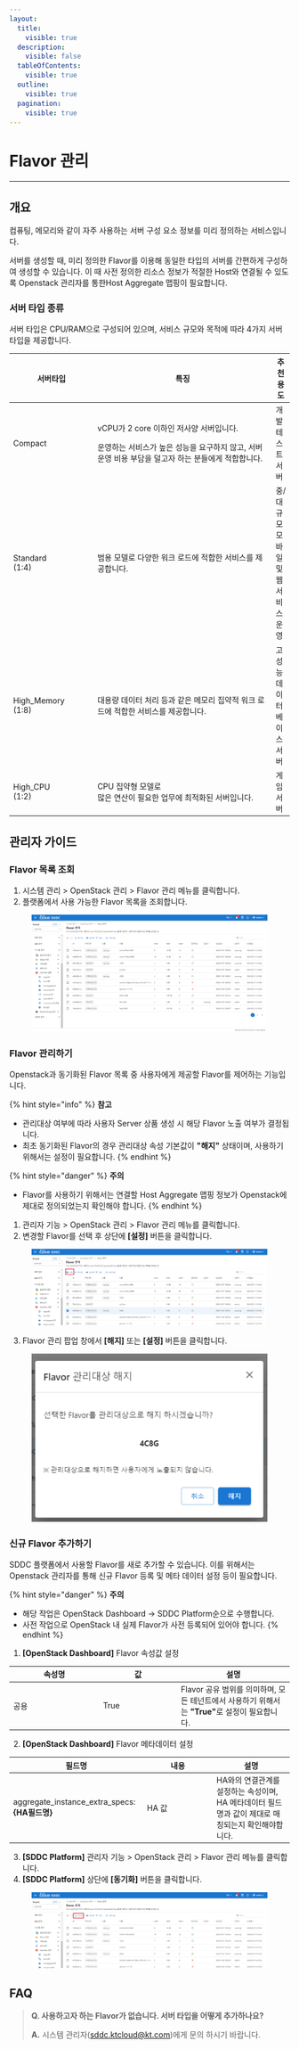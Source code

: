 ```yaml
---
layout:
  title:
    visible: true
  description:
    visible: false
  tableOfContents:
    visible: true
  outline:
    visible: true
  pagination:
    visible: true
---
```


# Flavor 관리

***

## 개요

컴퓨팅, 메모리와 같이 자주 사용하는 서버 구성 요소 정보를 미리 정의하는 서비스입니다.

서버를 생성할 때, 미리 정의한 Flavor를 이용해 동일한 타입의 서버를 간편하게 구성하여 생성할 수 있습니다. 이 때 사전 정의한 리소스 정보가 적절한 Host와 연결될 수 있도록 Openstack 관리자를 통한Host Aggregate 맵핑이 필요합니다.



### 서버 타입 종류

서버 타입은 CPU/RAM으로 구성되어 있으며, 서비스 규모와 목적에 따라 4가지 서버 타입을 제공합니다.

<table><thead><tr><th width="156">서버타입</th><th width="418">특징</th><th>추천 용도</th></tr></thead><tbody><tr><td>Compact</td><td><p>vCPU가 2 core 이하인 저사양 서버입니다.</p><p>운영하는 서비스가 높은 성능을 요구하지 않고, 서버 운영 비용 부담을 덜고자 하는 분들에게 적합합니다.</p></td><td>개발 테스트 서버</td></tr><tr><td>Standard<br>(1:4)</td><td>범용 모델로 다양한 워크 로드에 적합한 서비스를 제공합니다.</td><td>중/대규모 모바일 및 웹 서비스 운영</td></tr><tr><td>High_Memory<br>(1:8)</td><td>대용량 데이터 처리 등과 같은 메모리 집약적 워크 로드에 적합한 서비스를 제공합니다.</td><td>고성능 데이터베이스 서버</td></tr><tr><td>High_CPU<br>(1:2)</td><td>CPU 집약형 모델로<br>많은 연산이 필요한 업무에 최적화된 서버입니다.</td><td>게임 서버</td></tr></tbody></table>



## 관리자 가이드

### Flavor 목록 조회

1. 시스템 관리 > OpenStack 관리 > Flavor 관리 메뉴를 클릭합니다.
2. 플랫폼에서 사용 가능한 Flavor 목록을 조회합니다.

<figure><img src="../../.gitbook/assets/image (747).png" alt=""><figcaption></figcaption></figure>

### Flavor 관리하기

Openstack과 동기화된 Flavor 목록 중 사용자에게 제공할 Flavor를 제어하는 기능입니다.

{% hint style="info" %}
**참고**

* 관리대상 여부에 따라 사용자 Server 상품 생성 시 해당 Flavor 노출 여부가 결정됩니다.
* 최초 동기화된 Flavor의 경우 관리대상 속성 기본값이 **"해지"** 상태이며, 사용하기 위해서는 설정이 필요합니다.
{% endhint %}

{% hint style="danger" %}
**주의**

* Flavor를 사용하기 위해서는 연결할 Host Aggregate 맵핑 정보가 Openstack에 제대로 정의되었는지 확인해야 합니다.
{% endhint %}

1. 관리자 기능 > OpenStack 관리 > Flavor 관리 메뉴를 클릭합니다.
2. 변경할 Flavor를 선택 후 상단에 **\[설정]** 버튼을 클릭합니다.

<figure><img src="../../.gitbook/assets/image (750).png" alt=""><figcaption></figcaption></figure>

3. Flavor 관리 팝업 창에서 **\[해지]** 또는 **\[설정]** 버튼을 클릭합니다.

<figure><img src="../../.gitbook/assets/image (749).png" alt=""><figcaption></figcaption></figure>



### 신규 Flavor 추가하기

SDDC 플랫폼에서 사용할 Flavor를 새로 추가할 수 있습니다. 이를 위해서는 Openstack 관리자를 통해 신규 Flavor 등록 및 메타 데이터 설정 등이 필요합니다.

{% hint style="danger" %}
**주의**

* 해당 작업은 OpenStack Dashboard -> SDDC Platform순으로 수행합니다.
* 사전 작업으로 OpenStack 내 실제 Flavor가 사전 등록되어 있어야 합니다.
{% endhint %}

1. **\[OpenStack Dashboard]** Flavor 속성값 설정

<table><thead><tr><th width="147.5008872763442">속성명</th><th width="126">값</th><th>설명</th></tr></thead><tbody><tr><td>공용</td><td>True</td><td>Flavor 공유 범위를 의미하며, 모든 테넌트에서 사용하기 위해서는 <strong>"True"</strong>로 설정이 필요합니다.</td></tr></tbody></table>

2. **\[OpenStack Dashboard]** Flavor 메타데이터 설정

<table><thead><tr><th width="226.5008872763442">필드명</th><th width="111">내용</th><th>설명</th></tr></thead><tbody><tr><td>aggregate_instance_extra_specs:<strong>{HA필드명}</strong></td><td>HA 값</td><td>HA와의 연결관계를 설정하는 속성이며, HA 메타데이터 필드명과 값이 제대로 매칭되는지 확인해야합니다.</td></tr></tbody></table>

3. **\[SDDC Platform]** 관리자 기능 > OpenStack 관리 > Flavor 관리 메뉴를 클릭합니다.
4. **\[SDDC Platform]** 상단에 **\[동기화]** 버튼을 클릭합니다.

<figure><img src="../../.gitbook/assets/image (748).png" alt=""><figcaption></figcaption></figure>



## FAQ

> **Q. 사용하고자 하는 Flavor가 없습니다. 서버 타입을 어떻게 추가하나요?**
>
> **A.** 시스템 관리자(sddc.ktcloud@kt.com)에게 문의 하시기 바랍니다.
